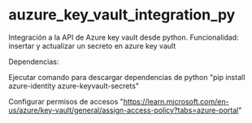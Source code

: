 # auzure_key_vault_integration_py

Integración a la API de Azure key vault desde python.
Funcionalidad: insertar y actualizar un secreto en azure key vault

Dependencias:

  Ejecutar comando para descargar dependencias de python
    "pip install azure-identity azure-keyvault-secrets"

  Configurar permisos de accesos
    "https://learn.microsoft.com/en-us/azure/key-vault/general/assign-access-policy?tabs=azure-portal"
